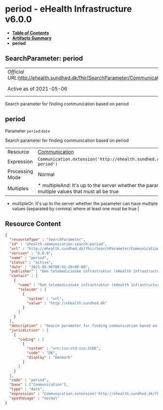 # period - eHealth Infrastructure v6.0.0

* [**Table of Contents**](toc.md)
* [**Artifacts Summary**](artifacts.md)
* **period**

## SearchParameter: period 

| | |
| :--- | :--- |
| *Official URL*:http://ehealth.sundhed.dk/fhir/SearchParameter/Communication/period | *Version*:6.0.0 |
| Active as of 2021-05-06 | *Computable Name*:period |

 
Search parameter for finding communication based on period 

## period

Parameter `period`:`date`

Search parameter for finding communication based on period

| | |
| :--- | :--- |
| Resource | [Communication](http://hl7.org/fhir/R4/communication.html) |
| Expression | `Communication.extension('http://ehealth.sundhed.dk/fhir/StructureDefinition/ehealth-period')` |
| Processing Mode | Normal |
| Multiples | * multipleAnd: It's up to the server whether the parameter may repeat in order to specify multiple values that must all be true
* multipleOr: It's up to the server whether the parameter can have multiple values (separated by comma) where at least one must be true
 |



## Resource Content

```json
{
  "resourceType" : "SearchParameter",
  "id" : "ehealth-communication-search-period",
  "url" : "http://ehealth.sundhed.dk/fhir/SearchParameter/Communication/period",
  "version" : "6.0.0",
  "name" : "period",
  "status" : "active",
  "date" : "2021-05-06T08:31:20+00:00",
  "publisher" : "Den telemedicinske infrastruktur (eHealth Infrastructure)",
  "contact" : [
    {
      "name" : "Den telemedicinske infrastruktur (eHealth Infrastructure)",
      "telecom" : [
        {
          "system" : "url",
          "value" : "http://ehealth.sundhed.dk"
        }
      ]
    }
  ],
  "description" : "Search parameter for finding communication based on period",
  "jurisdiction" : [
    {
      "coding" : [
        {
          "system" : "urn:iso:std:iso:3166",
          "code" : "DK",
          "display" : "Denmark"
        }
      ]
    }
  ],
  "code" : "period",
  "base" : ["Communication"],
  "type" : "date",
  "expression" : "Communication.extension('http://ehealth.sundhed.dk/fhir/StructureDefinition/ehealth-period')",
  "xpathUsage" : "normal"
}

```

